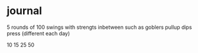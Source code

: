 # journal

5 rounds of 100 swings with strengts inbetween such as goblers pullup dips press (different each day) 


10
15
25
50
